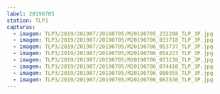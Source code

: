 ```yaml
---
label: 20190705
station: TLP3
capturas:
  - imagem: TLP3/2019/201907/20190705/M20190705_232208_TLP_3P.jpg
  - imagem: TLP3/2019/201907/20190705/M20190706_033718_TLP_3P.jpg
  - imagem: TLP3/2019/201907/20190705/M20190706_053737_TLP_3P.jpg
  - imagem: TLP3/2019/201907/20190705/M20190706_054223_TLP_3P.jpg
  - imagem: TLP3/2019/201907/20190705/M20190706_073138_TLP_3P.jpg
  - imagem: TLP3/2019/201907/20190705/M20190706_074410_TLP_3P.jpg
  - imagem: TLP3/2019/201907/20190705/M20190706_080355_TLP_3P.jpg
  - imagem: TLP3/2019/201907/20190705/M20190706_083536_TLP_3P.jpg
---
```

